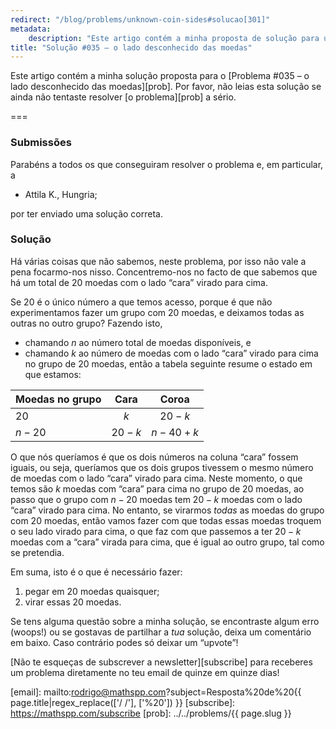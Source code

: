 ```yaml
---
redirect: "/blog/problems/unknown-coin-sides#solucao[301]"
metadata:
    description: "Este artigo contém a minha proposta de solução para um dos problemas deste blogue."
title: "Solução #035 – o lado desconhecido das moedas"
---
```


Este artigo contém a minha solução proposta
para o [Problema #035 – o lado desconhecido das moedas][prob].
Por favor, não leias esta solução se ainda não tentaste
resolver [o problema][prob] a sério.

===

### Submissões

Parabéns a todos os que conseguiram resolver o problema e,
em particular, a

 - Attila K., Hungria;

por ter enviado uma solução correta.


### Solução

Há várias coisas que não sabemos, neste problema,
por isso não vale a pena focarmo-nos nisso.
Concentremo-nos no facto de que sabemos que há um total
de $20$ moedas com o lado “cara” virado para cima.

Se $20$ é o único número a que temos acesso,
porque é que não experimentamos fazer um grupo
com $20$ moedas, e deixamos todas as outras no outro grupo?
Fazendo isto,
 - chamando $n$ ao número total de moedas disponíveis, e
 - chamando $k$ ao número de moedas com o lado “cara” virado para cima no grupo de $20$ moedas,
então a tabela seguinte resume o estado em que estamos:

| Moedas no grupo | Cara | Coroa |
| :- | :-: | :-: |
| $20$ | $k$ | $20 - k$ |
| $n - 20$ | $20 - k$ | $n - 40 + k$ |

O que nós queríamos é que os dois números na coluna “cara” fossem iguais,
ou seja, queríamos que os dois grupos tivessem o mesmo número de moedas
com o lado “cara” virado para cima.
Neste momento, o que temos são $k$ moedas com “cara” para cima no grupo
de $20$ moedas, ao passo que o grupo com $n - 20$ moedas tem $20 - k$
moedas com o lado “cara” virado para cima.
No entanto, se virarmos _todas_ as moedas do grupo com $20$ moedas,
então vamos fazer com que todas essas moedas troquem o seu lado virado
para cima, o que faz com que passemos a ter $20 - k$ moedas com a “cara”
virada para cima, que é igual ao outro grupo, tal como se pretendia.

Em suma, isto é o que é necessário fazer:

 1. pegar em $20$ moedas quaisquer;
 2. virar essas $20$ moedas.

Se tens alguma questão sobre a minha solução, se encontraste algum erro (woops!) ou se gostavas de partilhar a *tua* solução, deixa um comentário em baixo.
Caso contrário podes só deixar um “upvote”!

[Não te esqueças de subscrever a newsletter][subscribe] para receberes
um problema diretamente no teu email de quinze em quinze dias!

[email]: mailto:rodrigo@mathspp.com?subject=Resposta%20de%20{{ page.title|regex_replace(['/ /'], ['%20']) }}
[subscribe]: https://mathspp.com/subscribe
[prob]: ../../problems/{{ page.slug }}
